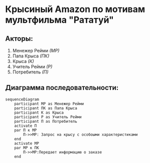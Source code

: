 # Крысиный Amazon по мотивам мультфильма "Рататуй"

## Акторы:

1. Менежер Рейми *(МР)*
2. Папа Крыса *(ПК)*
3. Крыса *(К)*
4. Учитель Рейми *(Р)*
5. Потребитель *(П)*

## Диаграмма последовательности:

```mermaid
sequenceDiagram
    participant МР as Менежер Рейми
    participant ПК as Папа Крыса
    participant К as Крыса
    participant Р as Учитель Рейми
    participant П as Потребитель
    activate П
    par П к МР
        П->>МР: Запрос на крысу с особоыми характеристиками 
    end
    activate МР
    par МР к ПК
        П->>МР:Передает информацию о заказе
    end
    
    
    
```
        
    
    
    
        
        
